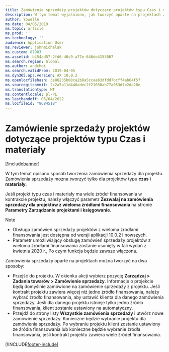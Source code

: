 ```yaml
---
title: Zamówienie sprzedaży projektów dotyczące projektów typu Czas i materiały
description: W tym temat wyjaśniono, jak tworzyć oparte na projektach zamówienia sprzedaży na potrzeby projektów typu czasu i materiałów.
author: Yowelle
ms.date: 04/05/2019
ms.topic: article
ms.prod: ''
ms.technology: ''
audience: Application User
ms.reviewer: johnmichalak
ms.custom: 87983
ms.assetid: b454ad57-2fd6-46c9-a77e-646de4153067
ms.search.region: Global
ms.author: andchoi
ms.search.validFrom: 2019-04-05
ms.dyn365.ops.version: AX 10.0.2
ms.openlocfilehash: 3e88235b08ca2b8a5ccaab3dfdd7bcff4ab64f5f
ms.sourcegitcommit: 2c2a5a11d446adec2f21030ab77a053d7e2da28e
ms.translationtype: HT
ms.contentlocale: pl-PL
ms.lasthandoff: 05/04/2022
ms.locfileid: "8684518"
---
```

# <a name="project-sales-orders-for-time-and-material-projects"></a>Zamówienie sprzedaży projektów dotyczące projektów typu Czas i materiały

[!include[banner](../includes/banner.md)]

W tym temat opisano sposób tworzenia zamówienia sprzedaży dla projektu. Zamówienia sprzedaży można tworzyć tylko dla projektów typu **czas i materiały**.

Jeśli projekt typu czas i materiały ma wiele źródeł finansowania w kontrakcie projektu, należy włączyć parametr **Zezwalaj na zamówienia sprzedaży dla projektów z wieloma źródłami finansowania** na stronie **Parametry Zarządzanie projektami i księgowanie**. 

> [!NOTE]
> - Obsługa zamówień sprzedaży projektów z wieloma źródłami finansowania jest dostępna od wersji aplikacji 10.0.2 i nowszych.
> - Parametr umożliwiający obsługę zamówień sprzedaży projektów z wieloma źródłami finansowania zostanie usunięty w fali wydań z kwietnia 2020 r., Po czym funkcja będzie zawsze włączona.

Zamówienia sprzedaży oparte na projektach można tworzyć na dwa sposoby:

- Przejść do projektu. W okienku akcji wybierz pozycję **Zarządzaj > Zadania towarów > Zamówienie sprzedaży**. Informacje o projekcie będą domyślnie zamówione na zamówienie sprzedaży z projektu. Jeśli kontrakt projektu zawiera więcej niż jedno źródło finansowania, należy wybrać źródło finansowania, aby ustawić klienta dla danego zamówienia sprzedaży. Jeśli dla danego projektu istnieje tylko jedno źródło finansowania, klient zostanie ustawiony na automatyczny.
- Przejdź do strony listy **Wszystkie zamówienia sprzedaży** i utwórz nowe zamówienie sprzedaży. Konieczne będzie wybranie projektu dla zamówienia sprzedaży. Po wybraniu projektu klient zostanie ustawiony ze źródła finansowania lub konieczne będzie wybranie źródła finansowania, jeśli kontrakt projektu zawiera wiele źródeł finansowania.



[!INCLUDE[footer-include](../includes/footer-banner.md)]